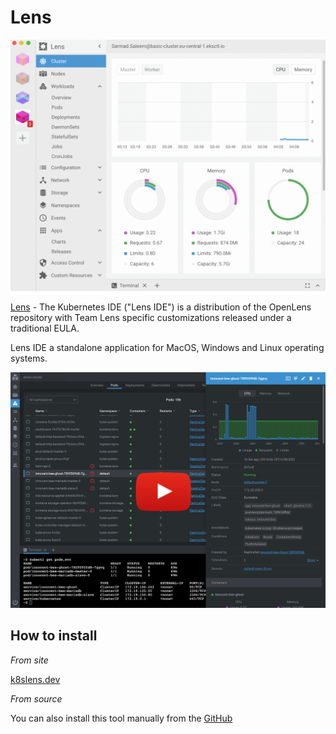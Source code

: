 # Lens

![image](../static/k8lens.gif)

[Lens](https://k8slens.dev/) - The Kubernetes IDE ("Lens IDE") is a distribution of the OpenLens repository with Team Lens specific customizations released under a traditional EULA.

Lens IDE a standalone application for MacOS, Windows and Linux operating systems. 

[![Screenshot](../static/k8lens.png)](https://www.youtube.com/watch?v=eeDwdVXattc)

## How to install

*From site*

[k8slens.dev](https://k8slens.dev)

*From source*

You can also install this tool manually from the [GitHub](https://github.com/lensapp/lens/releases)